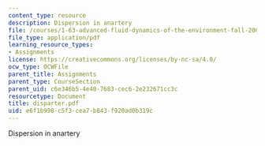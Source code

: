 ```yaml
---
content_type: resource
description: Dispersion in anartery
file: /courses/1-63-advanced-fluid-dynamics-of-the-environment-fall-2002/e6f1b998c5f3cea7b843f920ad0b319c_disparter.pdf
file_type: application/pdf
learning_resource_types:
- Assignments
license: https://creativecommons.org/licenses/by-nc-sa/4.0/
ocw_type: OCWFile
parent_title: Assignments
parent_type: CourseSection
parent_uid: c6e346b5-4e40-7683-cec6-2e232671cc3c
resourcetype: Document
title: disparter.pdf
uid: e6f1b998-c5f3-cea7-b843-f920ad0b319c
---
```

Dispersion in anartery